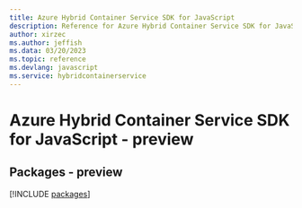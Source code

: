 ```yaml
---
title: Azure Hybrid Container Service SDK for JavaScript
description: Reference for Azure Hybrid Container Service SDK for JavaScript
author: xirzec
ms.author: jeffish
ms.data: 03/20/2023
ms.topic: reference
ms.devlang: javascript
ms.service: hybridcontainerservice
---
```

# Azure Hybrid Container Service SDK for JavaScript - preview
## Packages - preview
[!INCLUDE [packages](hybrid-container-service-index.md)]